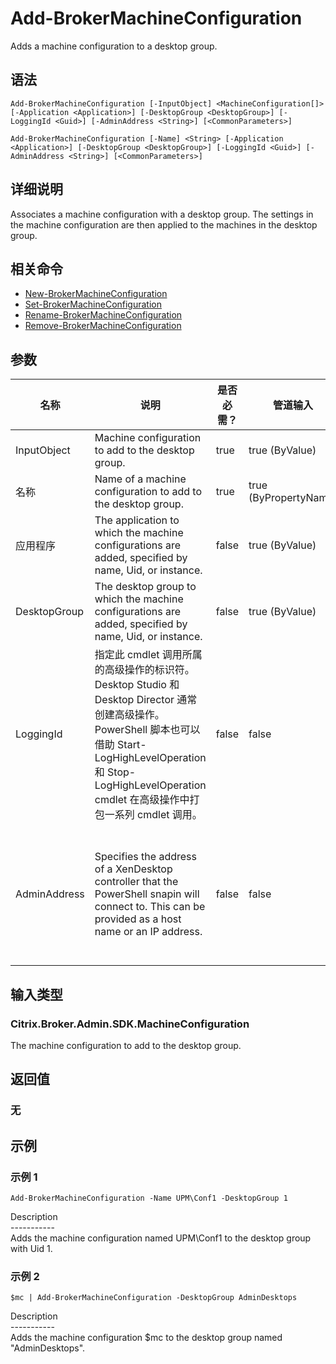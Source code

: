 # Add-BrokerMachineConfiguration

Adds a machine configuration to a desktop group.

## 语法

    Add-BrokerMachineConfiguration [-InputObject] <MachineConfiguration[]> [-Application <Application>] [-DesktopGroup <DesktopGroup>] [-LoggingId <Guid>] [-AdminAddress <String>] [<CommonParameters>]
    
    Add-BrokerMachineConfiguration [-Name] <String> [-Application <Application>] [-DesktopGroup <DesktopGroup>] [-LoggingId <Guid>] [-AdminAddress <String>] [<CommonParameters>]
    

## 详细说明

Associates a machine configuration with a desktop group. The settings in the machine configuration are then applied to the machines in the desktop group.

## 相关命令

- [New-BrokerMachineConfiguration](New-BrokerMachineConfiguration.html)
- [Set-BrokerMachineConfiguration](Set-BrokerMachineConfiguration.html)
- [Rename-BrokerMachineConfiguration](Rename-BrokerMachineConfiguration.html)
- [Remove-BrokerMachineConfiguration](Remove-BrokerMachineConfiguration.html)

## 参数

| 名称           | 说明                                                                                                                                                                              | 是否必需？ | 管道输入                  | 默认值                                                                                    |
| ------------ | ------------------------------------------------------------------------------------------------------------------------------------------------------------------------------- | ----- | --------------------- | -------------------------------------------------------------------------------------- |
| InputObject  | Machine configuration to add to the desktop group.                                                                                                                              | true  | true (ByValue)        |                                                                                        |
| 名称           | Name of a machine configuration to add to the desktop group.                                                                                                                    | true  | true (ByPropertyName) |                                                                                        |
| 应用程序         | The application to which the machine configurations are added, specified by name, Uid, or instance.                                                                             | false | true (ByValue)        |                                                                                        |
| DesktopGroup | The desktop group to which the machine configurations are added, specified by name, Uid, or instance.                                                                           | false | true (ByValue)        |                                                                                        |
| LoggingId    | 指定此 cmdlet 调用所属的高级操作的标识符。 Desktop Studio 和 Desktop Director 通常创建高级操作。 PowerShell 脚本也可以借助 Start-LogHighLevelOperation 和 Stop-LogHighLevelOperation cmdlet 在高级操作中打包一系列 cmdlet 调用。 | false | false                 |                                                                                        |
| AdminAddress | Specifies the address of a XenDesktop controller that the PowerShell snapin will connect to. This can be provided as a host name or an IP address.                              | false | false                 | Localhost. Once a value is provided by any cmdlet, this value will become the default. |

## 输入类型

### Citrix.Broker.Admin.SDK.MachineConfiguration

The machine configuration to add to the desktop group.

## 返回值

### 无

## 示例

### 示例 1

    Add-BrokerMachineConfiguration -Name UPM\Conf1 -DesktopGroup 1
    

Description  
\---\---\-----  
Adds the machine configuration named UPM\Conf1 to the desktop group with Uid 1.

### 示例 2

    $mc | Add-BrokerMachineConfiguration -DesktopGroup AdminDesktops
    

Description  
\---\---\-----  
Adds the machine configuration $mc to the desktop group named "AdminDesktops".
